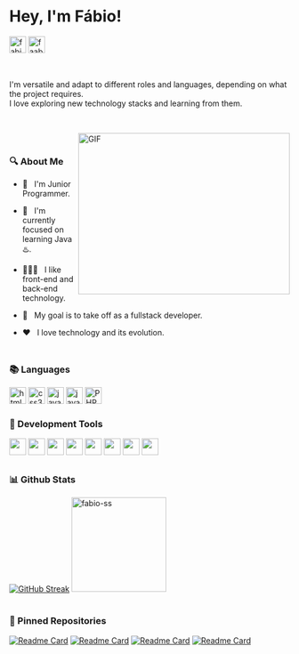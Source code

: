 # Hey, I'm Fábio!
<p align="left">
<!-- LINKEDIN -->
    <a href="https://linkedin.com/in/fabio-ss" target="_blank">
        <img src="https://img.shields.io/badge/LinkedIn-0A66C2?style=for-the-badge&logo=linkedin&logoColor=white" alt="fabio-ss" height="30"/></a>
    <!-- X TWITTER -->
    <a href="https://twitter.com/faabioosouza" target="_blank">
        <img src="https://custom-icon-badges.demolab.com/badge/Twitter-000000?style=for-the-badge&logo=xtwitter&logoColor=white" alt="faabioosouza" height="30"/></a>
</p>

<br>
<!-- RESUME -->
<p>I'm versatile and adapt to different roles and languages, depending on what the project requires.<br>
I love exploring new technology stacks and learning from them.
</p>

<br>

<!-- IMAGE -->
<img align="right" alt="GIF" src="https://media.giphy.com/media/v1.Y2lkPTc5MGI3NjExNXBoYjBkMWwxZnpmMzFubTVkcno2cHI0Z28wMGFxZHh3Nmo0NTBsMiZlcD12MV9pbnRlcm5hbF9naWZfYnlfaWQmY3Q9Zw/qgQUggAC3Pfv687qPC/giphy.gif" width="380px" height="290px" /><br>

<!-- ABOUT -->
### 🔍 About Me
- 🌱 &nbsp; I'm Junior Programmer.

- 🔭 &nbsp; I'm currently focused on learning Java ♨️.

- 👨🏻‍💻 &nbsp; I like front-end and back-end technology.

- 🚀 &nbsp; My goal is to take off as a fullstack developer.

- ❤️ &nbsp; I love technology and its evolution.
<br><br>

##
<!-- LANGUAGES -->
### 📚 Languages

<p>
    <!-- HTML5 -->
    <a href="https://www.w3.org/html/" target="_blank">
        <img src="https://img.shields.io/badge/HTML5-E34F26?style=for-the-badge&logo=html5&logoColor=white" alt="html5" height="30"/></a>
    <!-- CSS3 -->
    <a href="https://www.w3schools.com/css/" target="_blank">
        <img src="https://img.shields.io/badge/CSS3-1572B6?style=for-the-badge&logo=css3&logoColor=white" alt="css3" height="30"/></a>
    <!-- JAVASCRIPT -->
    <a href="https://developer.mozilla.org/en-US/docs/Web/JavaScript" target="_blank"> 
        <img src="https://img.shields.io/badge/JavaScript-F7DF1E?style=for-the-badge&logo=javascript&logoColor=black" alt="javascript" height="30"/></a>
    <!-- JAVA -->
    <a href="https://www.java.com" target="_blank"> 
        <img src="https://custom-icon-badges.demolab.com/badge/Java-ED8B00?style=for-the-badge&logo=java&logoColor=white" alt="java" height="30"/></a> 
    <!-- PHP -->
    <a href="https://www.php.net/" target="_blank">
        <img src="https://img.shields.io/badge/PHP-777BB4?style=for-the-badge&logo=php&logoColor=white" alt="PHP" height="30"/></a>
</p>

### 🔨 Development Tools
<!-- TOOLS -->
<p>
    <!-- VS CODE -->
	<a href="https://code.visualstudio.com/" target="_blank">
		<img src="https://img.shields.io/badge/Visual_Studio_Code-0078D4?style=for-the-badge&logo=visual%20studio%20code&logoColor=white" height="30"/></a>
    <!-- INTELLIJ IDEA -->
   	<a href="https://www.jetbrains.com/" target="_blank"> 
   		<img src="https://img.shields.io/badge/IntelliJ_IDEA-000000.svg?style=for-the-badge&logo=intellij-idea&logoColor=white" height="30"/></a>
    <!-- ECLIPSE -->
	<a href="https://www.eclipse.org/" target="_blank"> 
		<img src="https://img.shields.io/badge/Eclipse-2C2255?style=for-the-badge&logo=eclipse&logoColor=white" height="30"/></a>
    <!-- GITHUB DESKTOP -->
	<a href="https://desktop.github.com/"target="_blank"> 
		<img src="https://img.shields.io/badge/Github_Desktop-78278D?style=for-the-badge&logo=github&logoColor=white" height="30"/></a>
    <!-- FIGMA -->
	<a href="https://www.figma.com/"target="_blank"> 
		<img src="https://img.shields.io/badge/Figma-F24E1E?style=for-the-badge&logo=figma&logoColor=white" height="30"/></a>
    <!-- OBSIDIAN -->
	<a href="https://obsidian.md/"target="_blank"> 
		<img src="https://img.shields.io/badge/Obsidian-4A1CB5?style=for-the-badge&logo=Obsidian&logoColor=white" height="30"/></a>
    <!-- CLICKUP -->
	<a href="https://obsidian.md/"target="_blank"> 
		<img src="https://img.shields.io/badge/ClickUp-E5A33E?style=for-the-badge&logo=clickup&logoColor=white" height="30"/></a>
    <!-- NOTION -->
	<a href="https://obsidian.md/"target="_blank"> 
		<img src="https://img.shields.io/badge/Notion-000000?style=for-the-badge&logo=notion&logoColor=white" height="30"/></a>
</p>

##
### 📊 Github Stats
<!-- STATUS -->
[![GitHub Streak](https://streak-stats.demolab.com?user=Fabio-SS&theme=gotham&date_format=j%20M%5B%20Y%5D&card_width=495&card_height=130)](https://git.io/streak-stats)
<img src="https://github-readme-stats.vercel.app/api/top-langs/?username=fabio-ss&layout=compact&theme=gotham" alt="fabio-ss" height="170"/>

#
### 📌 Pinned Repositories
[![Readme Card](https://github-readme-stats.vercel.app/api/pin/?username=Fabio-SS&theme=gotham&&repo=PetLife)](https://github.com/Fabio-SS/github-readme-stats)
[![Readme Card](https://github-readme-stats.vercel.app/api/pin/?username=Fabio-SS&theme=gotham&&repo=Medicenter-B7Web)](https://github.com/Fabio-SS/github-readme-stats)
[![Readme Card](https://github-readme-stats.vercel.app/api/pin/?username=Fabio-SS&theme=gotham&&repo=todolist-rocketseat)](https://github.com/Fabio-SS/github-readme-stats)
[![Readme Card](https://github-readme-stats.vercel.app/api/pin/?username=Fabio-SS&theme=gotham&&repo=cracha-nlw)](https://github.com/Fabio-SS/github-readme-stats)